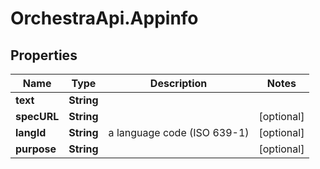 # OrchestraApi.Appinfo

## Properties
Name | Type | Description | Notes
------------ | ------------- | ------------- | -------------
**text** | **String** |  | 
**specURL** | **String** |  | [optional] 
**langId** | **String** | a language code (ISO 639-1) | [optional] 
**purpose** | **String** |  | [optional] 


